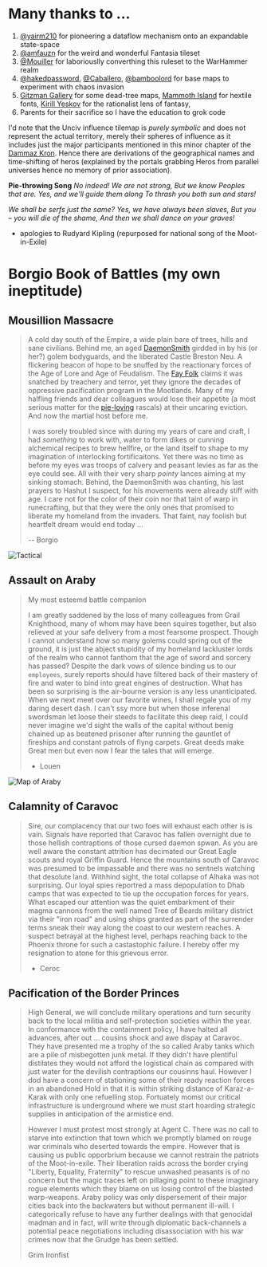 # Many thanks to ...

1. [@yairm210](https://github.com/yairm210/Unciv) for pioneering a dataflow mechanism onto an expandable state-space
2. [@amfauzn](https://github.com/amfauzn/Fantasia) for the weird and wonderful Fantasia tileset
3. [@Mouiller](https://github.com/mouillerart/UncivWarhammer) for laboriouslly converthing this ruleset to the WarHammer realm
4. [@hakedpassword](https://github.com/hackedpassword/NextgenMaps-Labs), [@Caballero](https://github.com/Caballero-Arepa/Community-Maps), [@bamboolord](https://github.com/RealBamboolord/LOTR-reworked) for base maps to experiment with chaos invasion
5. [Gitzman Gallery](http://www.gitzmansgallery.com/warhammer-maps.html) for some dead-tree maps, [Mammoth Island](https://mammothisland.itch.io/elefonts) for hextile fonts, [Kirill Yeskov](https://en.m.wikipedia.org/wiki/The_Last_Ringbearer) for the rationalist lens of fantasy, 
6. Parents for their sacrifice so I have the education to grok code

I'd note that the Unciv influence tilemap is _purely symbolic_ and does not represent the actual territory, merely their spheres of influence as it includes just the major participants mentioned in this minor chapter of the [Dammaz Kron](https://warhammerfantasy.fandom.com/wiki/Great_Book_of_Grudges). Hence there are derivations of the geographical names and time-shifting of heros (explained by the portals grabbing Heros from parallel universes hence no memory of prior association).

**Pie-throwing Song**
_No indeed! We are not strong,_
_But we know Peoples that are._
_Yes, and we'll guide them along_
_To thrash you both sun and stars!_

_We shall be serfs just the same?_
_Yes, we have always been slaves,_
_But you – you will die of the shame,_
_And then we shall dance on your graves!_

- apologies to Rudyard Kipling (repurposed for national song of the Moot-in-Exile)

# Borgio Book of Battles (my own ineptitude)

## Mousillion Massacre

> A cold day south of the Empire, a wide plain bare of trees, hills and sane civilians. Behind me, an aged [DaemonSmith](https://warhammerfantasy.fandom.com/wiki/Chaos_Dwarfs) girdded in by his (or her?) golem bodyguards, and the liberated Castle Breston Neu. A flickering beacon of hope to be snuffed by the reactionary forces of the Age of Lore and Age of Feudalism. The [Fay Folk](https://warhammerfantasy.fandom.com/wiki/Athel_Loren) claims it was snatched by treachery and terror, yet they ignore the decades of oppressive pacification program in the Mootlands. Many of my halfling friends and dear colleagues would lose their appetite (a most serious matter for the [pie-loving](https://warhammerfantasy.fandom.com/wiki/Pie_Week) rascals) at their uncaring eviction. And now the martial host before me.
>
> I was sorely troubled since with during my years of care and craft, I had _something_ to work with, water to form dikes or cunning alchemical recipes to brew hellfire, or the land itself to shape to my imagination of interlocking fortificaitons. Yet there was no time as before my eyes was troops of calvery and peasant levies as far as the eye could see. All with their very sharp _pointy_ lances aiming at my sinking stomach. Behind, the DaemonSmith was chanting, his last prayers to Hashut I suspect, for his movements were already stiff with age. I care not for the color of their coin nor that taint of warp in runecrafting, but that they were the only ones that promised to liberate my homeland from the invaders. That faint, nay foolish but heartfelt dream would end today ...
> 
> -- Borgio

![Tactical](./Snapshots/Mousille.png)

## Assault on Araby

> My most esteemd battle companion
> 
> I am greatly saddened by the loss of many colleagues from Grail Knighthood, many of whom may have been squires together, but also relieved at your safe delivery from a most fearsome prospect. Though I cannot understand how so many golems could spring out of the ground, it is just the abject stupidity of my homeland lackluster lords of the realm who cannot fanthom that the age of sword and sorcery has passed? Despite the dark vows of silence binding us to our `employees`, surely reports should have filtered back of their mastery of fire and water to bind into great engines of destruction. What has been so surprising is the air-bourne version is any less unanticipated. When we next meet over our favorite wines, I shall regale you of my daring desert dash. I can't ssy more but when those inferenal swordsman let loose their steeds to facilitate this deep raid, I could never imagine we'd sight the walls of the capital without benig chained up as beatened prisoner after running the gauntlet of fireships and constant patrols of flyng carpets. Great deeds make Great men but even now I fear the tales that will emerge.
>
> - Louen 

![Map of Araby](http://www.gitzmansgallery.com/maps/Map-Araby-1.jpg)

## Calamnity of Caravoc

> Sire, our complacency that our two foes will exhaust each other is is vain. Signals have reported that Caravoc has fallen overnight due to those hellish contraptions of those cursed daemon spwan. As you are well aware the constant attrition has decimated our Great Eagle scouts and royal Griffin Guard. Hence the mountains south of Caravoc was presumed to be impassable and there was no sentnels watching that desolute land. Withhind sight, the total collapse of Alhaka was not surprising. Our loyal spies reportred a mass depopulation to Dhab camps that was expected to tie up the occupation forces for years. What escaped our attention was the quiet embarkment of their magma cannons from the well named Tree of Beards military district via their "iron road" and using ships granted as part of the surrender terms sneak their way along the coast to our western reaches. A suspect betrayal at the highest level, perhaps reaching back to the Phoenix throne for such a castastophic failure. I hereby offer my resignation to atone for this grievous error.
>
> - Ceroc

## Pacification of the Border Princes

> High General, we will conclude military operations and turn security back to the local militia and self-protection societies within the year. In conformance with the containment policy, I have halted all advances, after out ... cousins shock and awe dispay at Caravoc. They have presented me a trophy of the so called Araby tanks which are a pile of misbegotten junk metal. If they didn't have plentiful distilates they would not afford the logistical chain as compared with just water for the devilish contraptions our cousinns haul. However I dod have a concern of stationing some of their ready reaction forces in an abandoned Hold in that it is within striking distance of Karaz-a-Karak with only one refuelling stop. Fortuately momst our critical infrastructure is underground where we must start hoarding strategic supplies in anticipation of the armistice end.
>
> However I must protest most strongly at Agent C. There was no call to starve into extinction that town which we promptly blamed on rouge war criminals who deserted towards the empire. However that is causing us public opporbrium because we cannot restrain the patriots of the Moot-in-exile. Their liberation raids across the border crying "Liberty, Equality, Fraternity" to rescue unwashed peasants is of no concern but the magic traces left on pillaging point to these imaginary rogue elements which they blame on us losing control of the blasted warp-weapons. Araby policy was only dispersement of their major cities back into the backwaters but without permanent ill-will. I categorically refuse to have any further dealings with that genocidal madman and in fact, will write through diplomatic back-channels a potential peace negotiations including disassociation with his war crimes now that the Grudge has been settled.
>
> Grim Ironfist
